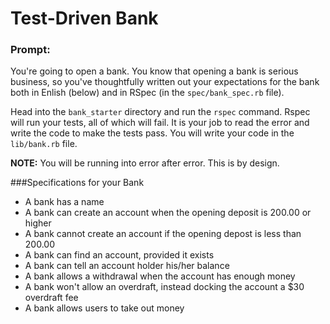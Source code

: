 # Test-Driven Bank

### Prompt:
You're going to open a bank. You know that opening a bank is serious business, so you've thoughtfully written out your expectations for the bank both in Enlish (below) and in RSpec (in the `spec/bank_spec.rb` file).

Head into the `bank_starter` directory and run the `rspec` command. Rspec will run your tests, all of which will fail. It is your job to read the error and write the code to make the tests pass. You will write your code in the `lib/bank.rb` file.

__NOTE:__ You will be running into error after error. This is by design.

###Specifications for your Bank

* A bank has a name
* A bank can create an account when the opening deposit is 200.00 or higher
* A bank cannot create an account if the opening depost is less than 200.00
* A bank can find an account, provided it exists
* A bank can tell an account holder his/her balance
* A bank allows a withdrawal when the account has enough money
* A bank won't allow an overdraft, instead docking the account a $30 overdraft fee
* A bank allows users to take out money
